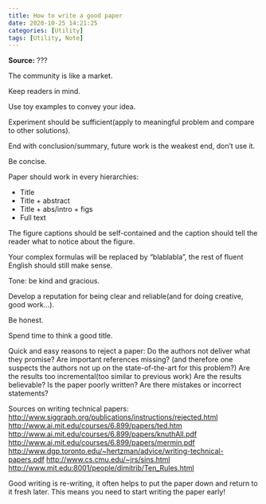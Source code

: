 ```yaml
---
title: How to write a good paper
date: 2020-10-25 14:21:25
categories: [Utility]
tags: [Utility, Note]
---
```

**Source:** ???

The community is like a market.

Keep readers in mind.

Use toy examples to convey your idea.

Experiment should be sufficient(apply to meaningful problem and compare to other solutions).

End with conclusion/summary, future work is the weakest end, don’t use it.

Be concise.

Paper should work in every hierarchies:

- Title
- Title + abstract
- Title + abs/intro + figs
- Full text

The figure captions should be self-contained and the caption should tell the reader what to notice about the figure.

Your complex formulas will be replaced by “blablabla”, the rest of fluent English should still make sense.

Tone: be kind and gracious.

Develop a reputation for being clear and reliable(and for doing creative, good work…).

Be honest.

Spend time to think a good title.

Quick and easy reasons to reject a paper:
    Do the authors not deliver what they promise?
    Are important references missing? (and therefore one suspects the authors not up on the state-of-the-art for this problem?)
    Are the results too incremental(too similar to previous work)
    Are the results believable?
    Is the paper poorly written?
    Are there mistakes or incorrect statements?

Sources on writing technical papers:
    <http://www.siggraph.org/publications/instructions/rejected.html>
    <http://www.ai.mit.edu/courses/6.899/papers/ted.htm>
    <http://www.ai.mit.edu/courses/6.899/papers/knuthAll.pdf>
    <http://www.ai.mit.edu/courses/6.899/papers/mermin.pdf>
    <http://www.dgp.toronto.edu/~hertzman/advice/writing-technical-papers.pdf>
    <http://www.cs.cmu.edu/~jrs/sins.html>
    <http://www.mit.edu:8001/people/dimitrib/Ten_Rules.html>

Good writing is re-writing, it often helps to put the paper down and return to it fresh later. This means you need to start writing the paper early!
